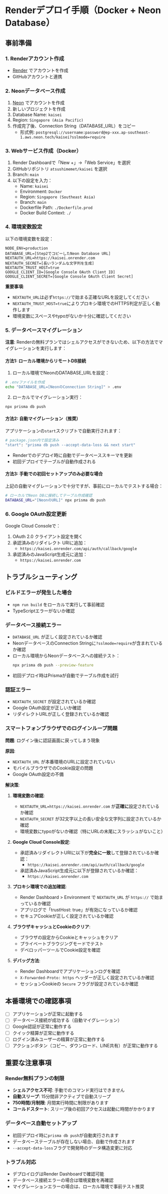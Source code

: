 # Renderデプロイ手順（Docker + Neon Database）

## 事前準備

### 1. Renderアカウント作成
- [Render](https://render.com) でアカウントを作成
- GitHubアカウントと連携

### 2. Neonデータベース作成
1. [Neon](https://neon.tech) でアカウントを作成
2. 新しいプロジェクトを作成
3. Database Name: `kaisei`
4. Region: `Singapore (Asia Pacific)`
5. 作成完了後、Connection String（DATABASE_URL）をコピー
   - 形式例: `postgresql://username:password@ep-xxx.ap-southeast-1.aws.neon.tech/kaisei?sslmode=require`

### 3. Webサービス作成（Docker）
1. Render Dashboardで「New +」→「Web Service」を選択
2. GitHubリポジトリ `atsushimemet/kaisei` を選択
3. Branch: `main`
4. 以下の設定を入力：
   - Name: `kaisei`
   - Environment: `Docker`
   - Region: `Singapore (Southeast Asia)`
   - Branch: `main`
   - Dockerfile Path: `./Dockerfile.prod`
   - Docker Build Context: `./`

### 4. 環境変数設定
以下の環境変数を設定：

```
NODE_ENV=production
DATABASE_URL=[Step2でコピーしたNeon Database URL]
NEXTAUTH_URL=https://kaisei.onrender.com
NEXTAUTH_SECRET=[長いランダムな文字列を生成]
NEXTAUTH_TRUST_HOST=true
GOOGLE_CLIENT_ID=[Google Console OAuth Client ID]
GOOGLE_CLIENT_SECRET=[Google Console OAuth Client Secret]
```

**重要事項**:
- `NEXTAUTH_URL`は必ず`https://`で始まる正確なURLを設定してください
- `NEXTAUTH_TRUST_HOST=true`によりプロキシ環境でのHTTPS判定が正しく動作します
- 環境変数にスペースやtypoがないか十分に確認してください

### 5. データベースマイグレーション
**注意**: Renderの無料プランではシェルアクセスができないため、以下の方法でマイグレーションを実行します：

#### 方法1: ローカル環境からリモートDB接続
1. ローカル環境でNeonのDATABASE_URLを設定：
```bash
# .envファイルを作成
echo "DATABASE_URL=[NeonのConnection String]" > .env
```

2. ローカルでマイグレーション実行：
```bash
npx prisma db push
```

#### 方法2: 自動マイグレーション（推奨）
アプリケーションの`start`スクリプトで自動実行されます：
```bash
# package.json内で設定済み
"start": "prisma db push --accept-data-loss && next start"
```
- Renderでのデプロイ時に自動でデータベーススキーマを更新
- 初回デプロイでテーブルが自動作成される

#### 方法3: 手動での初回セットアップのみ必要な場合
上記の自動マイグレーションで十分ですが、事前にローカルでテストする場合：
```bash
# ローカルでNeon DBに接続してテーブル作成確認
DATABASE_URL="[NeonのURL]" npx prisma db push
```

### 6. Google OAuth設定更新
Google Cloud Consoleで：
1. OAuth 2.0 クライアント設定を開く
2. 承認済みのリダイレクト URIに追加：
   - `https://kaisei.onrender.com/api/auth/callback/google`
3. 承認済みのJavaScript生成元に追加：
   - `https://kaisei.onrender.com`

## トラブルシューティング

### ビルドエラーが発生した場合
- `npm run build` をローカルで実行して事前確認
- TypeScriptエラーがないか確認

### データベース接続エラー
- `DATABASE_URL` が正しく設定されているか確認
- NeonデータベースのConnection Stringに`?sslmode=require`が含まれているか確認
- ローカル環境からNeonデータベースへの接続テスト：
  ```bash
  npx prisma db push --preview-feature
  ```
- 初回デプロイ時はPrismaが自動でテーブル作成を試行

### 認証エラー
- `NEXTAUTH_SECRET` が設定されているか確認
- Google OAuth設定が正しいか確認
- リダイレクトURLが正しく登録されているか確認

### スマートフォンブラウザでのログインループ問題
**問題**: ログイン後に認証画面に戻ってしまう現象

**原因**:
- `NEXTAUTH_URL` が本番環境のURLに設定されていない
- モバイルブラウザでのCookie設定の問題
- Google OAuth設定の不備

**解決策**:
1. **環境変数の確認**:
   - `NEXTAUTH_URL=https://kaisei.onrender.com` が**正確に**設定されているか確認
   - `NEXTAUTH_SECRET` が32文字以上の長い安全な文字列に設定されているか確認
   - 環境変数にtypoがないか確認（特にURLの末尾にスラッシュがないこと）

2. **Google Cloud Console設定**:
   - 承認済みリダイレクトURIに以下が**完全に一致**して登録されているか確認：
     - `https://kaisei.onrender.com/api/auth/callback/google`
   - 承認済みJavaScript生成元に以下が登録されているか確認：
     - `https://kaisei.onrender.com`

3. **プロキシ環境での追加確認**:
   - Render Dashboard > Environment で `NEXTAUTH_URL` が `https://` で始まっているか確認
   - アプリログで「trustHost: true」が有効になっているか確認
   - セキュアCookieが正しく設定されているか確認

4. **ブラウザキャッシュとCookieのクリア**:
   - ブラウザの設定からCookieとキャッシュをクリア
   - プライベートブラウジングモードでテスト
   - デベロッパーツールでCookie設定を確認

5. **デバッグ方法**:
   - Render Dashboardでアプリケーションログを確認
   - `X-Forwarded-Proto: https` ヘッダーが正しく設定されているか確認
   - セッションCookieの `Secure` フラグが設定されているか確認

## 本番環境での確認事項
- [ ] アプリケーションが正常に起動する
- [ ] データベース接続が成功する（自動マイグレーション）
- [ ] Google認証が正常に動作する
- [ ] クイック精算が正常に動作する
- [ ] ログイン済みユーザーの精算が正常に動作する
- [ ] アクションボタン（コピー、ダウンロード、LINE共有）が正常に動作する

## 重要な注意事項

### Render無料プランの制限
- **シェルアクセス不可**: 手動でのコマンド実行はできません
- **自動スリープ**: 15分間非アクティブで自動スリープ
- **750時間/月制限**: 月間実行時間に制限があります
- **コールドスタート**: スリープ後の初回アクセスは起動に時間がかかります

### データベース自動セットアップ
- 初回デプロイ時に`prisma db push`が自動実行されます
- データベーステーブルが存在しない場合、自動で作成されます
- `--accept-data-loss`フラグで開発時のデータ構造変更に対応

### トラブル対応
- デプロイログはRender Dashboardで確認可能
- データベース接続エラーの場合は環境変数を再確認
- マイグレーションエラーの場合は、ローカル環境で事前テスト推奨